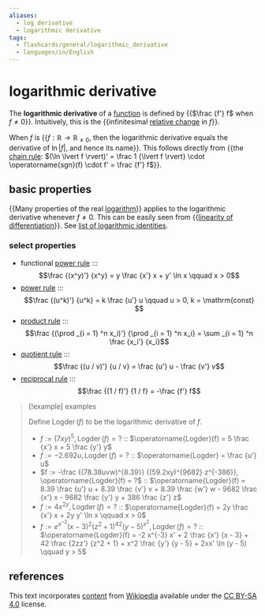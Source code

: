 ```yaml
---
aliases:
  - log derivative
  - logarithmic derivative
tags:
  - flashcards/general/logarithmic_derivative
  - languages/in/English
---
```


# logarithmic derivative

The __logarithmic derivative__ of a [function](function%20(mathematics).md) is defined by {{$\frac {f'} f$ when $f \ne 0$}}. Intuitively, this is the {{infinitesimal [relative change](relative%20change.md) in $f$}}. <!--SR:!2024-02-16,15,290!2024-02-17,16,290-->

When $f$ is {{$f: \mathbb{R} \to \mathbb{R}_{\ne 0}$, then the logarithmic derivative equals the derivative of $\ln \lvert f \rvert$, and hence its name}}. This follows directly from {{the [chain rule](chain%20rule.md): $(\ln \lvert f \rvert)' = \frac 1 {\lvert f \rvert} \cdot \operatorname{sgn}(f) \cdot f' = \frac {f'} f$}}. <!--SR:!2024-02-16,15,290!2024-02-18,17,290-->

## basic properties

{{Many properties of the real [logarithm](logarithm.md)}} applies to the logarithmic derivative whenever $f \ne 0$. This can be easily seen from {{[linearity of differentiation](linearity%20of%20differentiation.md)}}. See [list of logarithmic identities](list%20of%20logarithmic%20identities.md). <!--SR:!2024-02-18,17,290!2024-02-15,14,290-->

### select properties

- functional [power rule](power%20rule.md) ::: $$\frac {(x^y)'} {x^y} = y \frac {x'} x + y' \ln x \qquad x > 0$$ <!--SR:!2024-02-17,12,230!2024-02-15,14,290-->
- [power rule](power%20rule.md) ::: $$\frac {(u^k)'} {u^k} = k \frac {u'} u \qquad u > 0, k = \mathrm{const} $$ <!--SR:!2024-04-04,50,310!2024-02-16,15,290-->
- [product rule](product%20rule.md) ::: $$\frac {(\prod _{i = 1} ^n x_i)'} {\prod _{i = 1} ^n x_i} = \sum _{i = 1} ^n \frac {x_i'} {x_i}$$ <!--SR:!2024-02-16,15,290!2024-04-02,48,310-->
- [quotient rule](quotient%20rule.md) ::: $$\frac {(u / v)'} {u / v} = \frac {u'} u - \frac {v'} v$$ <!--SR:!2024-02-18,17,290!2024-02-17,16,290-->
- [reciprocal rule](reciprocal%20rule.md) ::: $$\frac {(1 / f)'} {1 / f} = -\frac {f'} f$$ <!--SR:!2024-02-15,14,290!2024-02-15,14,290-->

> [!example] examples
>
> Define $\operatorname{Logder}(f)$ to be the logarithmic derivative of $f$.
>
> - $f := (7xy)^5, \operatorname{Logder}(f) = ?$ :: $\operatorname{Logder}(f) = 5 \frac {x'} x + 5 \frac {y'} y$ <!--SR:!2024-04-03,49,310-->
> - $f := -2.692u, \operatorname{Logder}(f) = ?$ :: $\operatorname{Logder} = \frac {u'} u$ <!--SR:!2024-04-06,52,310-->
> - $f := -\frac {(78.38uvw)^{8.39}} {(59.2xy)^{9682} z^{-386}}, \operatorname{Logder}(f) = ?$ :: $\operatorname{Logder}(f) = 8.39 \frac {u'} u + 8.39 \frac {v'} v + 8.39 \frac {w'} w - 9682 \frac {x'} x - 9682 \frac {y'} y + 386 \frac {z'} z$ <!--SR:!2024-03-19,37,290-->
> - $f := 4 x^{2y}, \operatorname{Logder}(f) = ?$ :: $\operatorname{Logder}(f) = 2y \frac {x'} x + 2y y' \ln x \qquad x > 0$ <!--SR:!2024-02-27,19,250-->
> - $f := e^{x^{-2}} (x - 3)^2 \left(z^2 + 1\right)^{42} (y - 5)^{x^2}, \operatorname{Logder}(f) = ?$ :: $\operatorname{Logder}(f) = -2 x^{-3} x' + 2 \frac {x'} {x - 3} + 42 \frac {2zz'} {z^2 + 1} + x^2 \frac {y'} {y - 5} + 2xx' \ln (y - 5) \qquad y > 5$ <!--SR:!2024-02-26,19,250-->

## references

This text incorporates [content](https://en.wikipedia.org/wiki/logarithmic_derivative) from [Wikipedia](Wikipedia.md) available under the [CC BY-SA 4.0](https://creativecommons.org/licenses/by-sa/4.0/) license.
